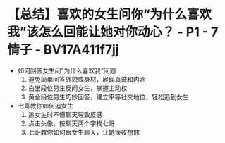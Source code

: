# 【总结】喜欢的女生问你“为什么喜欢我”该怎么回能让她对你动心？ - P1 - 7情子 - BV17A411f7jj

-   如何回答女生问“为什么喜欢我”问题
    1.  避免简单回答外貌或身材，展现真诚和内涵
    2.  白银段位男生反问女生，掌握主动权
    3.  黄金段位男生巧妙回答，建立平等社交地位，轻松追到女生
-   七哥教你如何追女生
    1.  追女生时不懂聊天导致反感
    2.  点击头像，按聊天两个字找七哥
    3.  七哥教你如何跟女生聊天，让她深夜想你